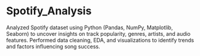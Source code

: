 # Spotify_Analysis
Analyzed Spotify dataset using Python (Pandas, NumPy, Matplotlib, Seaborn) to uncover insights on track popularity, genres, artists, and audio features. Performed data cleaning, EDA, and visualizations to identify trends and factors influencing song success.
